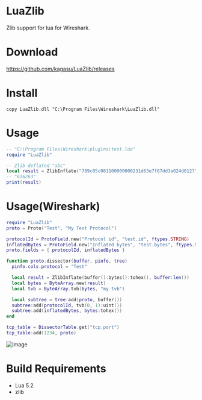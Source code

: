 # LuaZlib
Zlib support for lua for Wireshark.

# Download
https://github.com/kagasu/LuaZlib/releases

# Install
```
copy LuaZlib.dll "C:\Program Files\Wireshark\LuaZlib.dll"
```

# Usage
```lua
-- "C:\Program Files\Wireshark\plugins\test.lua"
require "LuaZlib"

-- Zlib deflated "abc"
local result = ZlibInflate("789c05c081100000000231d63e7f87dd3a024d0127", 21)
-- "616263"
print(result)
```

# Usage(Wireshark)
```lua
require "LuaZlib"
proto = Proto("Test", "My Test Protocol")

protocolId = ProtoField.new("Protocol id", "test.id", ftypes.STRING)
inflatedBytes = ProtoField.new("Inflated bytes", "test.bytes", ftypes.STRING)
proto.fields = { protocolId, inflatedBytes }

function proto.dissector(buffer, pinfo, tree)
  pinfo.cols.protocol = "Test"

  local result = ZlibInflate(buffer():bytes():tohex(), buffer:len())
  local bytes = ByteArray.new(result)
  local tvb = ByteArray.tvb(bytes, "my tvb")

  local subtree = tree:add(proto, buffer())
  subtree:add(protocolId, tvb(0, 1):uint())
  subtree:add(inflatedBytes, bytes:tohex())
end

tcp_table = DissectorTable.get("tcp.port")
tcp_table:add(1234, proto)
```
![image](https://user-images.githubusercontent.com/1202244/83941478-a3e2e100-a826-11ea-9603-27382f8a1f1e.png)

# Build Requirements
- Lua 5.2
- zlib
